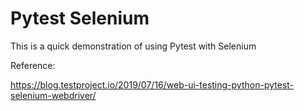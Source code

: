 Pytest Selenium
===============

This is a quick demonstration of using Pytest with Selenium


Reference:

https://blog.testproject.io/2019/07/16/web-ui-testing-python-pytest-selenium-webdriver/
